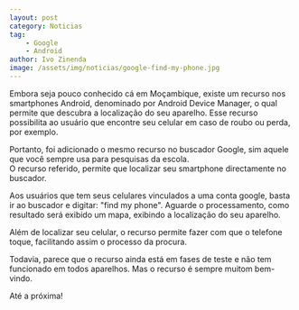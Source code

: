 ```yaml
---
layout: post
category: Noticias
tag:
    - Google
    - Android
author: Ivo Zinenda
image: /assets/img/noticias/google-find-my-phone.jpg
---
```


Embora seja pouco conhecido cá em Moçambique, existe um recurso nos smartphones Android, denominado por Android Device Manager, o qual permite que descubra a localização do seu aparelho.
Esse recurso possibilita ao usuário que encontre seu celular em caso de roubo ou perda, por exemplo.

Portanto, foi adicionado o mesmo recurso no buscador Google, sim aquele que você sempre usa para pesquisas da escola.<br>
O recurso referido, permite que localizar seu smartphone directamente no buscador.

Aos usuários que tem seus celulares vinculados a uma conta google, basta ir ao buscador e digitar: "find my phone".
Aguarde o processamento, como resultado será exibido um mapa, exibindo a localização do seu aparelho.

Além de localizar seu celular, o recurso permite fazer com que o telefone toque, facilitando assim o processo da procura.

Todavia, parece que o recurso ainda está em fases de teste e não tem funcionado em todos aparelhos.
Mas o recurso é sempre muitom bem-vindo.

Até a próxima!